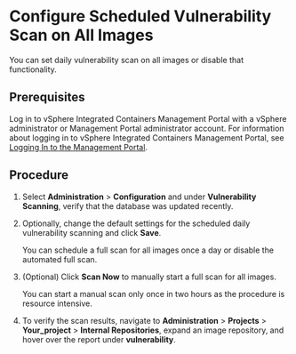 # Configure Scheduled Vulnerability Scan on All Images 

You can set daily vulnerability scan on all images or disable that functionality.

## Prerequisites

Log in to vSphere Integrated Containers Management Portal with a vSphere administrator or Management Portal administrator account. For information about logging in to vSphere Integrated Containers Management Portal, see [Logging In to the Management Portal](logging_in_mp.md).

## Procedure

1. Select **Administration** > **Configuration** and under **Vulnerability Scanning**, verify that the database was updated recently.
8. Optionally, change the default settings for the scheduled daily vulnerability scanning and click **Save**.

	You can schedule a full scan for all images once a day or disable the automated full scan.

1. (Optional) Click **Scan Now** to manually start a full scan for all images.

	You can start a manual scan only once in two hours as the procedure is resource intensive.

1. To verify the scan results, navigate to **Administration** > **Projects** > **Your_project** > **Internal Repositories**, expand an image repository, and hover over the report under **vulnerability**.